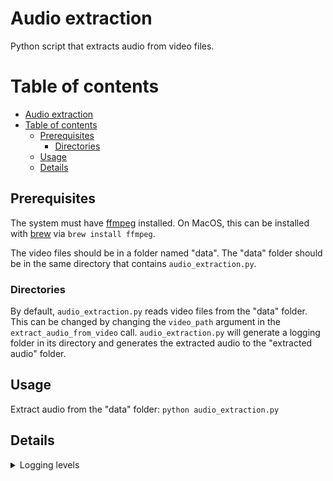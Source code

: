 # Audio extraction
Python script that extracts audio from video files.

# Table of contents
- [Audio extraction](#audio-extraction)
- [Table of contents](#table-of-contents)
  - [Prerequisites](#prerequisites)
    - [Directories](#directories)
  - [Usage](#usage)
  - [Details](#details)

## Prerequisites
The system must have [ffmpeg](https://ffmpeg.org/download.html) installed. On MacOS, this can be installed with [brew](https://formulae.brew.sh/formula/ffmpeg) via `brew install ffmpeg`.

The video files should be in a folder named "data". The "data" folder should be in the same directory that contains `audio_extraction.py`.

### Directories
By default, `audio_extraction.py` reads video files from the "data" folder. This can be changed by changing the `video_path` argument in the `extract_audio_from_video` call. `audio_extraction.py` will generate a logging folder in its directory and generates the extracted audio to the "extracted audio" folder.

## Usage
Extract audio from the "data" folder:
`python audio_extraction.py`

## Details
<details><summary>Logging levels</summary>
The logging level details can be found at https://docs.python.org/3/howto/logging.html#when-to-use-logging .
</details>
